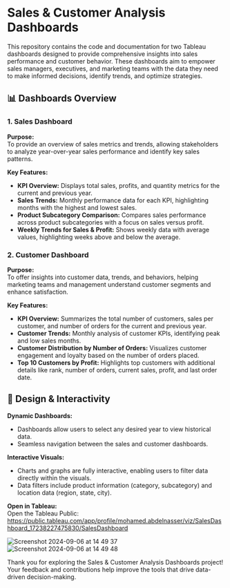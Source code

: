 # Sales & Customer Analysis Dashboards

This repository contains the code and documentation for two Tableau dashboards designed to provide comprehensive insights into sales performance and customer behavior. These dashboards aim to empower sales managers, executives, and marketing teams with the data they need to make informed decisions, identify trends, and optimize strategies.

## 📊 Dashboards Overview

### 1. Sales Dashboard

**Purpose:**  
To provide an overview of sales metrics and trends, allowing stakeholders to analyze year-over-year sales performance and identify key sales patterns.

**Key Features:**
- **KPI Overview:** Displays total sales, profits, and quantity metrics for the current and previous year.
- **Sales Trends:** Monthly performance data for each KPI, highlighting months with the highest and lowest sales.
- **Product Subcategory Comparison:** Compares sales performance across product subcategories with a focus on sales versus profit.
- **Weekly Trends for Sales & Profit:** Shows weekly data with average values, highlighting weeks above and below the average.

### 2. Customer Dashboard

**Purpose:**  
To offer insights into customer data, trends, and behaviors, helping marketing teams and management understand customer segments and enhance satisfaction.

**Key Features:**
- **KPI Overview:** Summarizes the total number of customers, sales per customer, and number of orders for the current and previous year.
- **Customer Trends:** Monthly analysis of customer KPIs, identifying peak and low sales months.
- **Customer Distribution by Number of Orders:** Visualizes customer engagement and loyalty based on the number of orders placed.
- **Top 10 Customers by Profit:** Highlights top customers with additional details like rank, number of orders, current sales, profit, and last order date.

## 🎨 Design & Interactivity

**Dynamic Dashboards:**  
- Dashboards allow users to select any desired year to view historical data.
- Seamless navigation between the sales and customer dashboards.

**Interactive Visuals:**  
- Charts and graphs are fully interactive, enabling users to filter data directly within the visuals.
- Data filters include product information (category, subcategory) and location data (region, state, city).


**Open in Tableau:**  
   Open the Tableau Public: https://public.tableau.com/app/profile/mohamed.abdelnasser/viz/SalesDashboard_17238227475830/SalesDashboard

![Screenshot 2024-09-06 at 14 49 37](https://github.com/user-attachments/assets/31e11b7c-b24a-45f8-b6fe-c1dbc755f5ab)
![Screenshot 2024-09-06 at 14 49 48](https://github.com/user-attachments/assets/332e18df-a3e8-49e3-acb7-97c2c18be845)


Thank you for exploring the Sales & Customer Analysis Dashboards project! Your feedback and contributions help improve the tools that drive data-driven decision-making.
